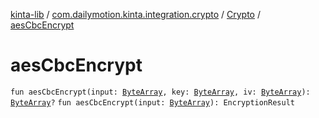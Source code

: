 [kinta-lib](../../index.md) / [com.dailymotion.kinta.integration.crypto](../index.md) / [Crypto](index.md) / [aesCbcEncrypt](./aes-cbc-encrypt.md)

# aesCbcEncrypt

`fun aesCbcEncrypt(input: `[`ByteArray`](https://kotlinlang.org/api/latest/jvm/stdlib/kotlin/-byte-array/index.html)`, key: `[`ByteArray`](https://kotlinlang.org/api/latest/jvm/stdlib/kotlin/-byte-array/index.html)`, iv: `[`ByteArray`](https://kotlinlang.org/api/latest/jvm/stdlib/kotlin/-byte-array/index.html)`): `[`ByteArray`](https://kotlinlang.org/api/latest/jvm/stdlib/kotlin/-byte-array/index.html)`?`
`fun aesCbcEncrypt(input: `[`ByteArray`](https://kotlinlang.org/api/latest/jvm/stdlib/kotlin/-byte-array/index.html)`): EncryptionResult`